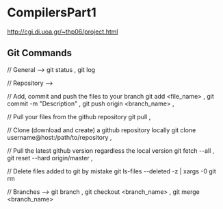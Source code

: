 # CompilersPart1

http://cgi.di.uoa.gr/~thp06/project.html

Git Commands
-------------
// General -->
git status ,
git log

// Repository -->

// Add, commit and push the files to your branch
git add <file_name> ,
git commit -m "Description" ,
git push origin <branch_name> ,

// Pull your files from the github repository
git pull ,

// Clone (download and create) a github repository locally
git clone username@host:/path/to/repository ,

// Pull the latest github version regardless the local version
git fetch --all ,
git reset --hard origin/master ,

// Delete files added to git by mistake
git ls-files --deleted -z | xargs -0 git rm

// Branches -->
git branch ,
git checkout <branch_name> ,
git merge <branch_name>
